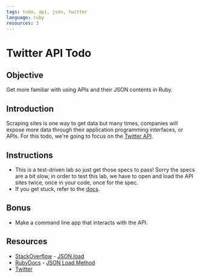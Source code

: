 ```yaml
---
tags: todo, api, json, twitter
language: ruby
resources: 3
---
```


# Twitter API Todo

## Objective

Get more familiar with using APIs and their JSON contents in Ruby.

## Introduction

Scraping sites is one way to get data but many times, companies will expose more data through their application programming interfaces, or APIs. For this todo, we're going to focus on the [Twitter API](https://dev.twitter.com/docs/api/1.1).

## Instructions
* This is a test-driven lab so just get those specs to pass! Sorry the specs are a bit slow, in order to test this lab, we have to open and load the API sites twice, once in your code, once for the spec.
* If you get stuck, refer to the [docs](https://dev.twitter.com/docs/api/1.1).

## Bonus
* Make a command line app that interacts with the API.

## Resources
* [StackOverflow](http://stackoverflow.com/) - [JSON.load](http://stackoverflow.com/questions/18581792/ruby-on-rails-and-json-parser-from-url?answertab=votes#tab-top)
* [RubyDocs](http://www.ruby-doc.org/) - [JSON Load Method](http://www.ruby-doc.org/stdlib-2.0.0/libdoc/json/rdoc/JSON.html#method-i-load)
* [Twitter](https://dev.twitter.com/)
